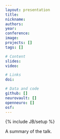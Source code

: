```yaml
---
layout: presentation
title:
nickname:
authors:
year:
conference:
image:
projects: []
tags: []

# Content
slides:
video:

# Links
doi:

# Data and code
github: []
neurovault: []
openneuro: []
osf:
---
```

{% include JB/setup %}

A summary of the talk.
